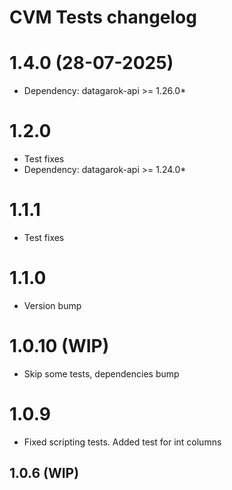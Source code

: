 # CVM Tests changelog

# 1.4.0 (28-07-2025)

* Dependency: datagarok-api >= 1.26.0*

# 1.2.0

* Test fixes
* Dependency: datagarok-api >= 1.24.0*

# 1.1.1

* Test fixes

# 1.1.0

* Version bump

# 1.0.10 (WIP)

* Skip some tests, dependencies bump

# 1.0.9

* Fixed scripting tests. Added test for int columns

## 1.0.6 (WIP)
